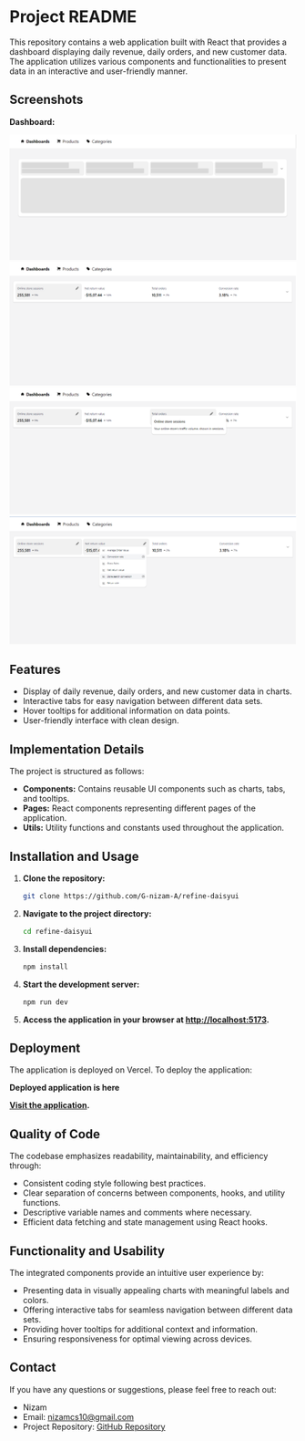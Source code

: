 # Project README

This repository contains a web application built with React that provides a dashboard displaying daily revenue, daily orders, and new customer data. The application utilizes various components and functionalities to present data in an interactive and user-friendly manner.

## Screenshots

**Dashboard:**

![Screenshot 1](/Screenshots/ss1.png)
![Screenshot 1](/Screenshots/ss2.png)
![Screenshot 1](/Screenshots/ss3.png)
![Screenshot 1](/Screenshots/ss4.png)

## Features

- Display of daily revenue, daily orders, and new customer data in charts.
- Interactive tabs for easy navigation between different data sets.
- Hover tooltips for additional information on data points.
- User-friendly interface with clean design.

## Implementation Details

The project is structured as follows:

- **Components:** Contains reusable UI components such as charts, tabs, and tooltips.
- **Pages:** React components representing different pages of the application.
- **Utils:** Utility functions and constants used throughout the application.

## Installation and Usage

1. **Clone the repository:**

    ```bash
    git clone https://github.com/G-nizam-A/refine-daisyui
    ```

2. **Navigate to the project directory:**

    ```bash
    cd refine-daisyui
    ```

3. **Install dependencies:**

    ```bash
    npm install
    ```

4. **Start the development server:**

    ```bash
    npm run dev
    ```

5. **Access the application in your browser at [http://localhost:5173](http://localhost:5173).**

## Deployment

The application is deployed on Vercel. To deploy the application:

**Deployed application is here**

**[Visit the application](https://my-refine-daisyui.vercel.app/).**

## Quality of Code

The codebase emphasizes readability, maintainability, and efficiency through:

- Consistent coding style following best practices.
- Clear separation of concerns between components, hooks, and utility functions.
- Descriptive variable names and comments where necessary.
- Efficient data fetching and state management using React hooks.

## Functionality and Usability

The integrated components provide an intuitive user experience by:

- Presenting data in visually appealing charts with meaningful labels and colors.
- Offering interactive tabs for seamless navigation between different data sets.
- Providing hover tooltips for additional context and information.
- Ensuring responsiveness for optimal viewing across devices.

## Contact

If you have any questions or suggestions, please feel free to reach out:

- Nizam
- Email: nizamcs10@gmail.com
- Project Repository: [GitHub Repository](https://github.com/G-nizam-A)


